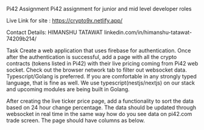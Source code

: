 Pi42 Assignment
Pi42 assignment for junior and mid level developer roles

Live Link for site : https://crypto9x.netlify.app/

Contact Details:
HIMANSHU TATAWAT
linkedin.com/in/himanshu-tatawat-74209b214/



Task
Create a web application that uses firebase for authentication. Once after the authentication is successful, add a page with all the crypto contracts (tokens listed in Pi42) with their live pricing coming from Pi42 web socket. Check out the browser network tab to filter out websocket data. Typescript/Golang is preferred. If you are comfortable in any strongly typed language, that is fine as well. We use typescript(nestjs/nextjs) on our stack and upcoming modules are being built in Golang.

After creating the live ticker price page, add a functionality to sort the data based on 24 hour change percentage. The data should be updated through websocket in real time in the same way how do you see data on pi42.com trade screen. The page should have columns as below.





